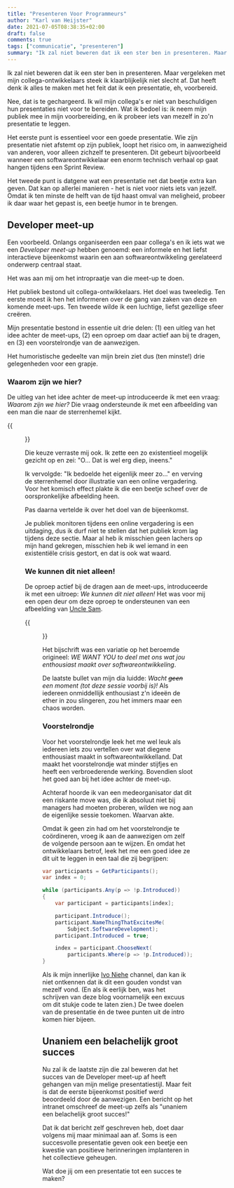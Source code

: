 ```yaml
---
title: "Presenteren Voor Programmeurs"
author: "Karl van Heijster"
date: 2021-07-05T08:38:35+02:00
draft: false
comments: true
tags: ["communicatie", "presenteren"]
summary: "Ik zal niet beweren dat ik een ster ben in presenteren. Maar vergeleken met mijn collega-ontwikkelaars steek ik klaarblijkelijk niet slecht af. Dat heeft denk ik alles te maken met het feit dat ik mijn publiek meeneem in mijn voorbereiding, en iets van mezelf in zo'n presentatie probeer te leggen. Laatst, bijvoorbeeld, toen ik de intro van de eerste teamoverstijgende *Developer meet-up* aan elkaar mocht praten."
---
```


Ik zal niet beweren dat ik een ster ben in presenteren. Maar vergeleken met mijn collega-ontwikkelaars steek ik klaarblijkelijk niet slecht af. Dat heeft denk ik alles te maken met het feit dat ik een presentatie, eh, voorbereid.


Nee, dat is te gechargeerd. Ik wil mijn collega's er niet van beschuldigen hun presentaties niet voor te bereiden. Wat ik bedoel is: ik neem mijn publiek mee in mijn voorbereiding, en ik probeer iets van mezelf in zo'n presentatie te leggen.


Het eerste punt is essentieel voor een goede presentatie. Wie zijn presentatie niet afstemt op zijn publiek, loopt het risico om, in aanwezigheid van anderen, voor alleen zichzelf te presenteren. Dit gebeurt bijvoorbeeld wanneer een softwareontwikkelaar een enorm technisch verhaal op gaat hangen tijdens een Sprint Review.


Het tweede punt is datgene wat een presentatie net dat beetje extra kan geven. Dat kan op allerlei manieren - het is niet voor niets iets van jezelf. Omdat ik ten minste de helft van de tijd haast omval van meligheid, probeer ik daar waar het gepast is, een beetje humor in te brengen.


## Developer meet-up


Een voorbeeld. Onlangs organiseerden een paar collega's en ik iets wat we een *Developer meet-up* hebben genoemd: een informele en het liefst interactieve bijeenkomst waarin een aan softwareontwikkeling gerelateerd onderwerp centraal staat. 


Het was aan mij om het intropraatje van die meet-up te doen.


Het publiek bestond uit collega-ontwikkelaars. Het doel was tweeledig. Ten eerste moest ik hen het informeren over de gang van zaken van deze en komende meet-ups. Ten tweede wilde ik een luchtige, liefst gezellige sfeer creëren. 


Mijn presentatie bestond in essentie uit drie delen: (1) een uitleg van het idee achter de meet-ups, (2) een oproep om daar actief aan bij te dragen, en (3) een voorstelrondje van de aanwezigen. 


Het humoristische gedeelte van mijn brein ziet dus (ten minste!) drie gelegenheden voor een grapje.


### Waarom zijn we hier?


De uitleg van het idee achter de meet-up introduceerde ik met een vraag: *Waarom zijn we hier?* Die vraag ondersteunde ik met een afbeelding van een man die naar de sterrenhemel kijkt. 


{{<figure src="https://www.maxpixel.net/static/photo/1x/Night-Sky-Starry-Night-Starry-Sky-Silhouette-1149815.jpg" alt="Afbeelding van een man die naar de sterrenhemel kijkt" width="600">}}


Die keuze verraste mij ook. Ik zette een zo existentieel mogelijk gezicht op en zei: "O... Dat is wel erg diep, ineens." 


Ik vervolgde: "Ik bedoelde het eigenlijk meer zo..." en verving de sterrenhemel door illustratie van een online vergadering. Voor het komisch effect plakte ik die een beetje scheef over de oorspronkelijke afbeelding heen.


Pas daarna vertelde ik over het doel van de bijeenkomst.


Je publiek monitoren tijdens een online vergadering is een uitdaging, dus ik durf niet te stellen dat het publiek krom lag tijdens deze sectie. Maar al heb ik misschien geen lachers op mijn hand gekregen, misschien heb ik wel iemand in een existentiële crisis gestort, en dat is ook wat waard.


### We kunnen dit niet alleen!


De oproep actief bij de dragen aan de meet-ups, introduceerde ik met een uitroep: *We kunnen dit niet alleen!* Het was voor mij een open deur om deze oproep te ondersteunen van een afbeelding van [Uncle Sam](https://nl.wikipedia.org/wiki/Uncle_Sam). 


{{<figure src="https://upload.wikimedia.org/wikipedia/commons/thumb/f/f3/Uncle_Sam_%28pointing_finger%29.jpg/800px-Uncle_Sam_%28pointing_finger%29.jpg" alt="Afbeelding van Uncle Sam" width="300">}}


Het bijschrift was een variatie op het beroemde origineel: *WE WANT YOU to deel met ons wat jou enthousiast maakt over softwareontwikkeling*.


De laatste bullet van mijn dia luidde: *Wacht ~~geen~~ een moment (tot deze sessie voorbij is)!* Als iedereen onmiddellijk enthousiast z'n ideeën de ether in zou slingeren, zou het immers maar een chaos worden.


### Voorstelrondje


Voor het voorstelrondje leek het me wel leuk als iedereen iets zou vertellen over wat diegene enthousiast maakt in softwareontwikkelland. Dat maakt het voorstelrondje wat minder stijfjes en heeft een verbroederende werking. Bovendien sloot het goed aan bij het idee achter de meet-up.


Achteraf hoorde ik van een medeorganisator dat dit een riskante move was, die ik absoluut niet bij managers had moeten proberen, wilden we nog aan de eigenlijke sessie toekomen. Waarvan akte.


Omdat ik geen zin had om het voorstelrondje te coördineren, vroeg ik aan de aanwezigen om zelf de volgende persoon aan te wijzen. En omdat het ontwikkelaars betrof, leek het me een goed idee ze dit uit te leggen in een taal die zij begrijpen:


```csharp
var participants = GetParticipants();
var index = 0;

while (participants.Any(p => !p.Introduced))
{
    var participant = participants[index];

    participant.Introduce();
    participant.NameThingThatExcitesMe(
        Subject.SoftwareDevelopment);
    participant.Introduced = true;

    index = participant.ChooseNext(
        participants.Where(p => !p.Introduced));
}
```


Als ik mijn innerlijke [Ivo Niehe](https://www.youtube.com/watch?v=guPLHRacjZs) channel, dan kan ik niet ontkennen dat ik dit een gouden vondst van mezelf vond. (En als ik eerlijk ben, was het schrijven van deze blog voornamelijk een excuus om dit stukje code te laten zien.) De twee doelen van de presentatie én de twee punten uit de intro komen hier bijeen. 


## Unaniem een belachelijk groot succes


Nu zal ik de laatste zijn die zal beweren dat het succes van de Developer meet-up af heeft gehangen van mijn melige presentatiestijl. Maar feit is dat de eerste bijeenkomst positief werd beoordeeld door de aanwezigen. Een bericht op het intranet omschreef de meet-up zelfs als "unaniem een belachelijk groot succes!"


Dat ik dat bericht zelf geschreven heb, doet daar volgens mij maar minimaal aan af. Soms is een succesvolle presentatie geven ook een beetje een kwestie van positieve herinneringen implanteren in het collectieve geheugen.


Wat doe jij om een presentatie tot een succes te maken?
